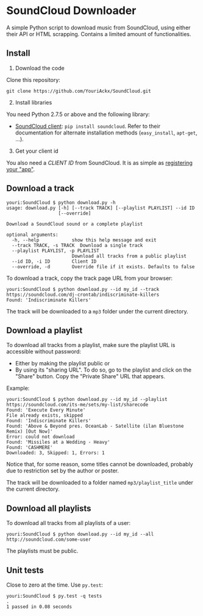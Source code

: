 SoundCloud Downloader
=====================

A simple Python script to download music from SoundCloud, using either their API or HTML scrapping. Contains a limited amount of functionalities.

## Install

1. Download the code

Clone this repository:

    git clone https://github.com/YouriAckx/SoundCloud.git

2. Install libraries

You need Python 2.7.5 or above and the following library:

* [SoundCloud client](https://github.com/soundcloud/soundcloud-python): `pip install soundcloud`. Refer to their documentation for alternate installation methods (`easy_install`, `apt-get`, ...).

3. Get your client id

You also need a *CLIENT ID* from SoundCloud. It is as simple as [registering your "app"](https://developers.soundcloud.com/).


## Download a track

    youri:SoundCloud $ python download.py -h
    usage: download.py [-h] [--track TRACK] [--playlist PLAYLIST] --id ID
                       [--override]

    Download a SoundCloud sound or a complete playlist

    optional arguments:
      -h, --help            show this help message and exit
      --track TRACK, -s TRACK  Download a single track
      --playlist PLAYLIST, -p PLAYLIST
                            Download all tracks from a public playlist
      --id ID, -i ID        Client ID
      --override, -d        Override file if it exists. Defaults to false

To download a track, copy the track page URL from your browser:

    youri:SoundCloud $ python download.py --id my_id --track https://soundcloud.com/dj-crontab/indiscriminate-killers
    Found: 'Indiscriminate Killers'

The track will be downloaded to a `mp3` folder under the current directory.


## Download a playlist

To download all tracks from a playlist, make sure the playlist URL is accessible without password:

* Either by making the playlist public or
* By using its "sharing URL". To do so, go to the playlist and click on the "Share" button. Copy the "Private Share" URL that appears.

Example:

    youri:SoundCloud $ python download.py --id my_id --playlist https://soundcloud.com/its-me/sets/my-list/sharecode
    Found: 'Execute Every Minute'
    File already exists, skipped
    Found: 'Indiscriminate Killers'
    Found: 'Above & Beyond pres. OceanLab - Satellite (ilan Bluestone Remix) [Out Now]'
    Error: could not download
    Found: 'Missiles at a Wedding - Heavy'
    Found: 'CASHMERE'
    Downloaded: 3, Skipped: 1, Errors: 1

Notice that, for some reason, some titles cannot be downloaded, probably due to restriction set by the author or poster.

The track will be downloaded to a folder named `mp3/playlist_title` under the current directory.


## Download all playlists

To download all tracks from all playlists of a user:

    youri:SoundCloud $ python download.py --id my_id --all http://soundcloud.com/some-user

The playlists must be public.


## Unit tests

Close to zero at the time. Use `py.test`:

    youri:SoundCloud $ py.test -q tests
    .
    1 passed in 0.08 seconds
